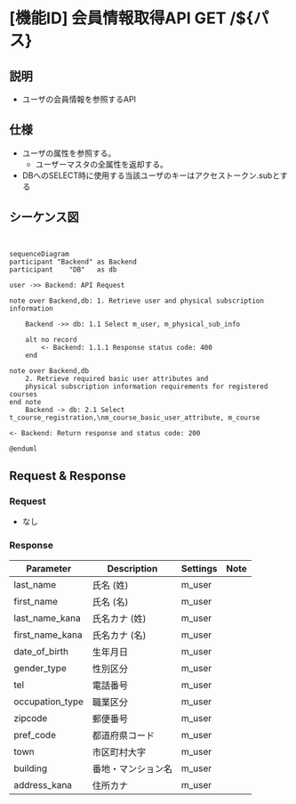 # [機能ID] 会員情報取得API GET /${パス}

## 説明

- ユーザの会員情報を参照するAPI

## 仕様

- ユーザの属性を参照する。
  - ユーザーマスタの全属性を返却する。
- DBへのSELECT時に使用する当該ユーザのキーはアクセストークン.subとする

## シーケンス図

```mermaid


sequenceDiagram
participant "Backend" as Backend
participant    "DB"   as db

user ->> Backend: API Request

note over Backend,db: 1. Retrieve user and physical subscription information

    Backend ->> db: 1.1 Select m_user, m_physical_sub_info
    
    alt no record
        <- Backend: 1.1.1 Response status code: 400
    end

note over Backend,db
    2. Retrieve required basic user attributes and
    physical subscription information requirements for registered courses
end note
    Backend -> db: 2.1 Select t_course_registration,\nm_course_basic_user_attribute, m_course

<- Backend: Return response and status code: 200

@enduml

```

## Request & Response

### Request

- なし

### Response

|           Parameter            |                                         Description                                         |              Settings              | Note |
| ------------------------------ | ------------------------------------------------------------------------------------------- | ---------------------------------- | ---- |
| last_name                      | 氏名 (姓)                                                                                   | m_user                        |      |
| first_name                     | 氏名 (名)                                                                                   | m_user                        |      |
| last_name_kana                 | 氏名カナ (姓)                                                                               | m_user                        |      |
| first_name_kana                | 氏名カナ (名)                                                                               | m_user                        |      |
| date_of_birth                  | 生年月日                                                                                    | m_user                        |      |
| gender_type                         | 性別区分                                                                                        | m_user                        |      |
| tel                            | 電話番号                                                                                    | m_user                        |      |
| occupation_type                     | 職業区分                                                                                        | m_user                        |      |
| zipcode                        | 郵便番号                                                                                    | m_user                        |      |
| pref_code                      | 都道府県コード                                                                              | m_user                        |      |
| town                           | 市区町村大字                                                                                | m_user                        |      |
| building                       | 番地・マンション名                                                                          | m_user                        |      |
| address_kana                   | 住所カナ                                                                                    | m_user                        |      |
